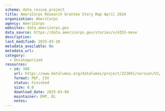 ```yaml
---
schema: data_rescue_project 
title: AmeriCorps Research Grantee Story Map April 2024
organization: AmeriCorps
agency: AmeriCorps
websites: data.americorps.gov
data_source: https://data.americorps.gov/stories/s/4353-meve
description: 
last_modified: 2025-03-10
metadata_available: No
metadata_url: 
category:
  - Uncategorized
resources:
  - id: 388
    url: https://www.datalumos.org/datalumos/project/222041/version/V1/view
    format: PDF, CSV
    status: Finished
    size: 0.0
    download_date: 2025-03-08
    maintainer: DRP, DL
    notes: 
---
```

